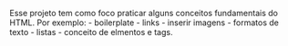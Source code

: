 Esse projeto tem como foco praticar alguns conceitos fundamentais do HTML.
Por exemplo:
    - boilerplate
    - links
    - inserir imagens 
    - formatos de texto
    - listas
    - conceito de elmentos e tags.
    